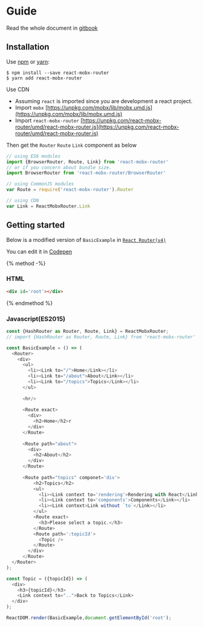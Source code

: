 # Guide

Read the whole document in [gitbook](https://zjuasmn.gitbooks.io/react-mobx-router/)
## Installation

Use [npm](https://www.npmjs.com/) or [yarn](https://yarnpkg.com/):

```
$ npm install --save react-mobx-router
$ yarn add react-mobx-router
```

Use CDN

- Assuming `react` is imported since you are development a react project.
- Import `mobx` [https://unpkg.com/mobx/lib/mobx.umd.js](https://unpkg.com/mobx/lib/mobx.umd.js)
- Import `react-mobx-router` [https://unpkg.com/react-mobx-router/umd/react-mobx-router.js](https://unpkg.com/react-mobx-router/umd/react-mobx-router.js)

Then get the `Router` `Route` `Link` component as below


```jsx
// using ES6 modules
import {BrowserRouter, Route, Link} from 'react-mobx-router'
// or if you concern about bundle size.
import BrowserRouter from 'react-mobx-router/BrowserRouter'

// using CommonJS modules
var Route = require('react-mobx-router').Router

// using CDN
var Link = ReactMobxRouter.Link
```

## Getting started
Below is a modified version of `BasicExample` in [`React Router(v4)`](https://reacttraining.com/react-router/examples/basic)

You can edit it in [Codepen](http://codepen.io)

{% method -%}
### HTML
```html
<div id='root'></div>
```
{% endmethod %}



### Javascript(ES2015)



```javascript
const {HashRouter as Router, Route, Link} = ReactMobxRouter;
// import {HashRouter as Router, Route, Link} from 'react-mobx-router'

const BasicExample = () => (
  <Router>
    <div>
      <ul>
        <li><Link to="/">Home</Link></li>
        <li><Link to="/about">About</Link></li>
        <li><Link to="/topics">Topics</Link></li>
      </ul>
      
      <hr/>
      
      <Route exact>
        <div>
          <h2>Home</h2>r
        </div>
      </Route>
      
      <Route path="about">
        <div>
          <h2>About</h2>
        </div>
      </Route>
      
      <Route path="topics" componet='div'>
          <h2>Topics</h2>
          <ul>
            <li><Link context to='rendering'>Rendering with React</Link></li>
            <li><Link context to='components'>Components</Link></li>
            <li><Link context>Link without `to`</Link></li>
          </ul>
          <Route exact>
            <h3>Please select a topic.</h3>
          </Route>
          <Route path=':topicId'>
            <Topic />
          </Route>
        </div>
      </Route>
  </Router>
);

const Topic = ({topicId}) => (
  <div>
    <h3>{topicId}</h3>
    <Link context to="..">Back to Topics</Link>
  </div>
);

ReactDOM.render(BasicExample,document.getElementById('root');
```
